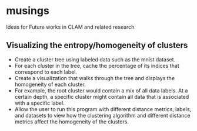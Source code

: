 # musings
Ideas for Future works in CLAM and related research

## Visualizing the entropy/homogeneity of clusters
- Create a cluster tree using labeled data such as the mnist dataset.
- For each cluster in the tree, cache the percentage of its indices that correspond to each label. 
- Create a visualization that walks through the tree and displays the homogeneity of each cluster. 
- For example, the root cluster would contain a mix of all data labels. At a certain depth, a specific cluster might contain all data that is associated with a specific label.
- Allow the user to run this program with different distance metrics, labels, and datasets to view how the clustering algorithm and different distance metrics affect the homogeneity of the clusters.


